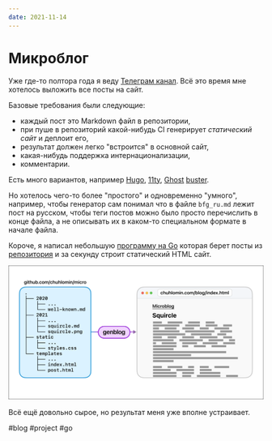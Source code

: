 ```yaml
---
date: 2021-11-14
---
```


# Микроблог

Уже где-то полтора года я веду [Телеграм канал](https://t.me/chuhlomin_channel).
Всё это время мне хотелось выложить все посты на сайт.

Базовые требования были следующие:

* каждый пост это Markdown файл в репозитории,
* при пуше в репозиторий какой-нибудь CI генерирует _статический сайт_ и деплоит его,
* результат должен легко "встроится" в основной сайт,
* какая-нибудь поддержка интернационализации,
* комментарии.

Есть много вариантов, например [Hugo](https://gohugo.io),
[11ty](https://www.11ty.dev), [Ghost](http://ghost.org)
[buster](https://github.com/axitkhurana/buster).

Но хотелось чего-то более "простого" и одновременно "умного",
например, чтобы генератор сам понимал что в файле `bfg_ru.md` лежит пост на русском,
чтобы теги постов можно было просто перечислить в конце файла,
а не описывать их в каком-то специальном формате в начале файла.

Короче, я написал небольшую [программу на Go](https://github.com/chuhlomin/genblog)
которая берет посты из [репозитория](https://github.com/chuhlomin/micro)
и за секунду строит статический HTML сайт.

![genblog](microblog.png "genblog")

Всё ещё довольно сырое, но результат меня уже вполне устраивает.

#blog #project #go
